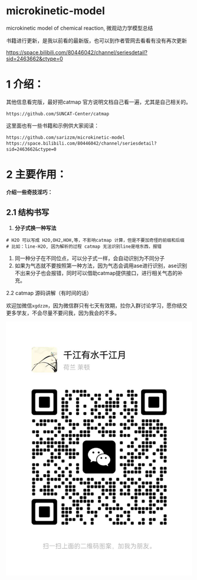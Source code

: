 # microkinetic-model
microkinetic model of chemical reaction,  微观动力学模型总结

书籍进行更新，是我以前看的最新版，也可以到作者管网去看看有没有再次更新

https://space.bilibili.com/80446042/channel/seriesdetail?sid=2463662&ctype=0

# 1 介绍：

其他信息看完版，最好把catmap 官方说明文档自己看一遍，尤其是自己相关的。

```
https://github.com/SUNCAT-Center/catmap
```

这里面也有一些书籍和示例供大家阅读：

```
https://github.com/sarizzm/microkinetic-model
https://space.bilibili.com/80446042/channel/seriesdetail?sid=2463662&ctype=0
```

# 2 主要作用：

**介绍一些奇技淫巧：**

## 2.1 结构书写

1. **分子式换一种写法**

```
# H2O 可以写成 H2O,OH2,HOH,等，不影响catmap 计算，但是不要加奇怪的前缀和后缀
# 比如：line-H2O, 因为解析的过程 catmap 无法识别line是啥东西，报错
```

1. 同一种分子在不同位点，可以分子式一样，会自动识别为不同分子
2. 如果为气态就不要按照第一种方法，因为气态会调用ase进行识别，ase识别不出来分子也会报错，同时可以借助catmap提供接口，进行相关气态的补充。

2.2 catmap 源码讲解（有时间的话）





欢迎加微信`xgdzzm`，因为微信群只有七天有效期，拉你入群讨论学习，愿你结交更多学友，不会尽量不要问我，因为我会的不多。

![](https://github.com/sarizzm/microkinetic-model/blob/main/picture/wx.jpg?raw=true)


